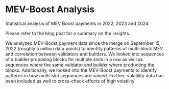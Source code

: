 # MEV-Boost Analysis
Statistical analysis of MEV Boost payments in 2022, 2023 and 2024

Please refer to the blog post for a summary on the insights.

We analyzed MEV-Boost payment data since the merge on September 15, 2022 (roughly 5 million data points) to identify patterns of multi-block MEV and correlation between validators and builders. We looked into sequences of a builder proposing blocks for multiple slots in a row as well as sequences where the same validator and builder where producting the blocks. Additionally, we looked into the MEV-Boost payments to identify patterns in how multi-slot sequences are valued. Further, volatility data has been included as well to cross-check effects of high volatility.
